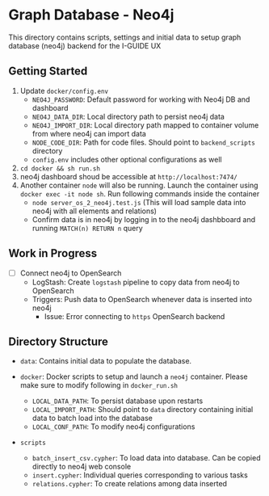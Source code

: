 # Graph Database - Neo4j 
This directory contains scripts, settings and initial data to setup graph database (neo4j) backend for the I-GUIDE UX

## Getting Started
1. Update `docker/config.env`
    - `NEO4J_PASSWORD`: Default password for working with Neo4j DB and dashboard
    - `NEO4J_DATA_DIR`: Local directory path to persist neo4j data
    - `NEO4J_IMPORT_DIR`: Local directory path mapped to container volume from where neo4j can import data
    - `NODE_CODE_DIR`: Path for code files. Should point to `backend_scripts` directory
    - `config.env` includes other optional configurations as well
2. `cd docker && sh run.sh`
3. neo4j dashboard shoud be accessible at `http://localhost:7474/`
4. Another container `node` will also be running. Launch the container using `docker exec -it node sh`. Run following commands inside the container 
    - `node server_os_2_neo4j.test.js` (This will load sample data into neo4j with all elements and relations)
    - Confirm data is in neo4j by logging in to the neo4j dashbboard and running `MATCH(n) RETURN n` query

<!---
5. [Deprecared] Copy commands from `scripts/batch_insert_csv.cypher` to dashboard console to insert data
6. Copy commands from `scripts/relations.cypher` (one by one) to dashboard console to create connections
-->

## Work in Progress
- [ ] Connect neo4j to OpenSearch
  - LogStash: Create `logstash` pipeline to copy data from neo4j to OpenSearch
  - Triggers: Push data to OpenSearch whenever data is inserted into neo4j
    - Issue: Error connecting to `https` OpenSearch backend

## Directory Structure
- `data`: Contains initial data to populate the database.
- `docker`: Docker scripts to setup and launch a `neo4j` container. Please make sure to modify following in `docker_run.sh`
  - `LOCAL_DATA_PATH`: To persist database upon restarts
  - `LOCAL_IMPORT_PATH`: Should point to `data` directory containing initial data to batch load into the database
  - `LOCAL_CONF_PATH`: To modify neo4j configurations

- `scripts`
  - `batch_insert_csv.cypher`: To load data into database. Can be copied directly to neo4j web console
  - `insert.cypher`: Individual queries corresponding to various tasks
  - `relations.cypher`: To create relations among data inserted